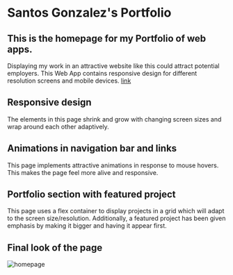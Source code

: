 # Santos Gonzalez's Portfolio

## This is the homepage for my Portfolio of web apps. 
Displaying my work in an attractive website like this could attract potential employers.
This Web App contains responsive design for different resolution screens and mobile devices.
 [link](https://smg061.github.io/ "Homepage")

## Responsive design
The elements in this page shrink and grow with changing screen sizes and wrap around each other adaptively.


## Animations in navigation bar and links

This page implements attractive animations in response to mouse hovers. This makes the page feel more alive and responsive.


## Portfolio section with featured project

This page uses a flex container to display projects in a grid which will adapt to the screen size/resolution. Additionally, a featured project has been given emphasis by making 
it bigger and having it appear first.


## Final look of the page
![homepage](https://github.com/smg061/smg061.github.io/blob/main/assets/images/2021-03-13%2020_48_22-Santos%20Gonzalez%20Portfolio%20%E2%80%94%20Mozilla%20Firefox.jpg)


